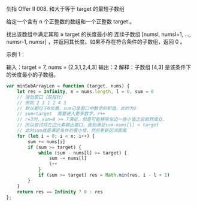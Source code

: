 剑指 Offer II 008. 和大于等于 target 的最短子数组

给定一个含有 n 个正整数的数组和一个正整数 target 。

找出该数组中满足其和 ≥ target 的长度最小的 连续子数组 [numsl, numsl+1, ..., numsr-1, numsr] ，并返回其长度。如果不存在符合条件的子数组，返回 0 。

 

示例 1：

输入：target = 7, nums = [2,3,1,2,4,3]
输出：2
解释：子数组 [4,3] 是该条件下的长度最小的子数组。

```js
var minSubArrayLen = function (target, nums) {
    let res = Infinity, n = nums.length, l = 0, sum = 0
    // 滑动窗口（双指针）
    // 例如 2 3 1 2 4 3
    // 默认都位于0位置，sum记录窗口中数字的和值，此时为2
    // sum<target  需要进入更多数字，r++
    // r=3时，sum=8 >= 7满足，但是可能移除左边一些小值之后依然成立，
    // 所以尝试将左边元素踢出窗口，直到满足sum-nums[l] < target
    // 此时sum就是满足条件的最小值，然后更新区间距离
    for (let i = 0; i < n; i++) {
        sum += nums[i]
        if (sum >= target) {
            while (sum - nums[l] >= target) {
                sum -= nums[l]
                l++
            }
            if (sum >= target) res = Math.min(res, i - l + 1)
        }
    }
    return res == Infinity ? 0 : res
};